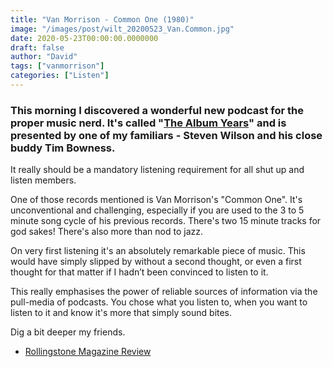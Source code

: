 ```yaml
---
title: "Van Morrison - Common One (1980)"
image: "/images/post/wilt_20200523_Van.Common.jpg"
date: 2020-05-23T00:00:00.0000000
draft: false
author: "David"
tags: ["vanmorrison"]
categories: ["Listen"]
---
```

### This morning I discovered a wonderful new podcast for the proper music nerd. It's called "[The Album Years](https://podtail.com/podcast/the-album-years/)" and is presented by one of my familiars - Steven Wilson and his close buddy Tim Bowness.   
  
It really should be a mandatory listening requirement for all shut up and listen members.   
  
One of those records mentioned is Van Morrison's "Common One". It's unconventional and challenging, especially if you are used to the 3 to 5 minute song cycle of his previous records. There's two 15 minute tracks for god sakes!  There's also more than nod to jazz.   
  
On very first listening it's an absolutely remarkable piece of music.  This would have simply slipped by without a second thought, or even a first thought for that matter if I hadn’t been convinced to listen to it.  
  
This really emphasises the power of reliable sources of information via the pull-media of podcasts.  You chose what you listen to, when you want to listen to it and know it's more that simply sound bites.   
  
Dig a bit deeper my friends.  

-  [Rollingstone Magazine Review](https://www.rollingstone.com/music/music-album-reviews/common-one-1819)